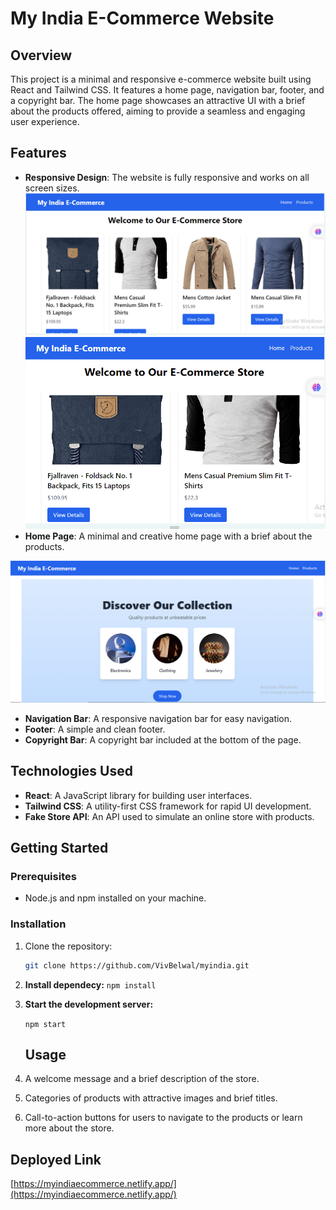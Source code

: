 # My India E-Commerce Website

## Overview

This project is a minimal and responsive e-commerce website built using React and Tailwind CSS. It features a home page, navigation bar, footer, and a copyright bar. The home page showcases an attractive UI with a brief about the products offered, aiming to provide a seamless and engaging user experience.

## Features

- **Responsive Design**: The website is fully responsive and works on all screen sizes.
![Product Page xl screen](image-1.png)
![Product Page md screen](image-2.png)
- **Home Page**: A minimal and creative home page with a brief about the products.

![Home Page](image.png)
- **Navigation Bar**: A responsive navigation bar for easy navigation.
- **Footer**: A simple and clean footer.
- **Copyright Bar**: A copyright bar included at the bottom of the page.

## Technologies Used

- **React**: A JavaScript library for building user interfaces.
- **Tailwind CSS**: A utility-first CSS framework for rapid UI development.
- **Fake Store API**: An API used to simulate an online store with products.

## Getting Started

### Prerequisites

- Node.js and npm installed on your machine.

### Installation

1. Clone the repository:

   ```bash
   git clone https://github.com/VivBelwal/myindia.git
   
2. **Install dependecy:**
   `npm install`

3. **Start the development server:**
  
   `npm start`

   ## Usage

1. A welcome message and a brief description of the store.
2. Categories of products with attractive images and brief titles.
3. Call-to-action buttons for users to navigate to the products or learn more about the store.


## Deployed Link
[https://myindiaecommerce.netlify.app/](https://myindiaecommerce.netlify.app/)